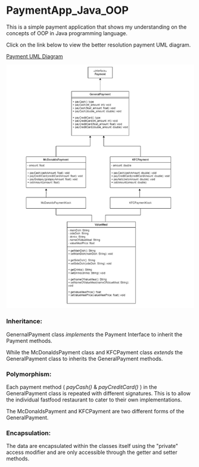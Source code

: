 # PaymentApp_Java_OOP
This is a simple payment application that shows my understanding on the concepts of OOP in Java programming language.

Click on the link below to view the better resolution payment UML diagram.

[Payment UML Diagram](Payment_UML_Diagram.pdf)

![Payment UML Diagram](Payment_UML_Diagram.jpg)


### Inheritance:
GenernalPayment class *implements* the Payment Interface to inherit the Payment methods.

While the McDonaldsPayment class and KFCPayment class *extends* the GeneralPayment class to inherits the GeneralPayment methods.

### Polymorphism:
Each payment method ( *payCash()* & *payCreditCard()* ) in the GeneralPayment class is repeated with different signatures. This is to allow the individual fastfood restaurant to cater to their own implementations.

The McDonaldsPayment and KFCPayment are two different forms of the GeneralPayment.

### Encapsulation:
The data are encapsulated within the classes itself using the "private" access modifier and are only accessible through the getter and setter methods.

